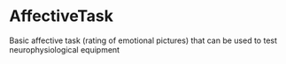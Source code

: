 # AffectiveTask
Basic affective task (rating of emotional pictures) that can be used to test neurophysiological equipment
